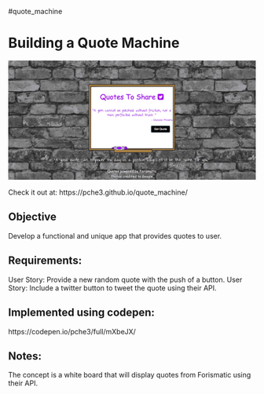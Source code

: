 #quote_machine

<h1>Building a Quote Machine</h1>
<img src="https://github.com/pche3/quote_machine/blob/gh-pages/preview1.png" alt="Preview">
<p> Check it out at: https://pche3.github.io/quote_machine/ <p>
<h2>Objective</h2>
Develop a functional and unique app that provides quotes to user.

<h2>Requirements:</h2>
User Story: Provide a new random quote with the push of a button.
User Story: Include a twitter button to tweet the quote using their API.
<h2>Implemented using codepen:</h2>
https://codepen.io/pche3/full/mXbeJX/

<h2>Notes:</h2>
The concept is a white board that will display quotes from Forismatic using their API.
